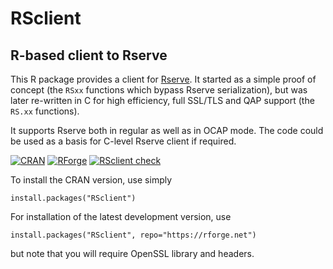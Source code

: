 # RSclient
## R-based client to Rserve

This R package provides a client for [Rserve](https://rforge.net/Rserve).
It started as a simple proof of concept (the `RSxx` functions which bypass Rserve serialization),
but was later re-written in C for high efficiency, full SSL/TLS and QAP support (the `RS.xx` functions).

It supports Rserve both in regular as well as in OCAP mode. The code could be used as a basis for C-level Rserve client if required.


[![CRAN](https://rforge.net/do/cransvg/RSclient)](https://cran.r-project.org/package=RSclient)
[![RForge](https://rforge.net/do/versvg/RSclient)](https://RForge.net/RSclient)
[![RSclient check](https://github.com/s-u/RSclient/actions/workflows/check.yml/badge.svg)](https://github.com/s-u/RSclient/actions/workflows/check.yml)


To install the CRAN version, use simply

```
install.packages("RSclient")
```

For installation of the latest development version, use

```
install.packages("RSclient", repo="https://rforge.net")
```
but note that you will require OpenSSL library and headers.
